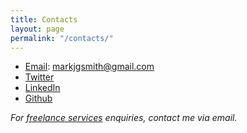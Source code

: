 ```yaml
---
title: Contacts
layout: page
permalink: "/contacts/"
---
```


- [Email](mailto:markjgsmith@gmail.com): markjgsmith@gmail.com
- [Twitter](http://twitter.com/markjgsmith)
- [LinkedIn](https://www.linkedin.com/in/markjgsmith)
- [Github](https://github.com/mjgs)

*For [freelance services]({{site.baseurl}}/services) enquiries, contact me via email.*
